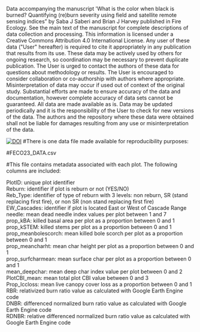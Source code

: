 Data accompanying the manuscript 'What is the color when black is burned? Quantifying (re)burn severity using field and satellite remote sensing indices” by Saba J Saberi and Brian J Harvey published in Fire Ecology. See the main text of the manuscript for complete descriptions of data collection and processing.
This information is licensed under a Creative Commons Attribution 4.0 International License. Any user of these data ("User" hereafter) is required to cite it appropriately in any publication that results from its use. These data may be actively used by others for ongoing research, so coordination may be necessary to prevent duplicate publication. The User is urged to contact the authors of these data for questions about methodology or results. The User is encouraged to consider collaboration or co-authorship with authors where appropriate. Misinterpretation of data may occur if used out of context of the original study. Substantial efforts are made to ensure accuracy of the data and documentation, however complete accuracy of data sets cannot be guaranteed. All data are made available as is. Data may be updated periodically and it is the responsibility of the User to check for new versions of the data. The authors and the repository where these data were obtained shall not be liable for damages resulting from any use or misinterpretation of the data.

[![DOI](https://zenodo.org/badge/DOI/10.5281/zenodo.10482921.svg)](https://doi.org/10.5281/zenodo.10482921)
#There is one data file made available for reproducibility purposes:

#FECO23_DATA.csv

#This file contains metadata associated with each plot. The following columns are included:

PlotID: unique plot identifier  
Reburn: identifier if plot is reburn or not (YES/NO)  
Reb_Type: identifier of type of reburn with 3 levels: non reburn, SR (stand replacing first fire), or non SR (non stand replacing first fire)  
EW_Cascades: identifier if plot is located East or West of Cascade Range  
needle: mean dead needle index values per plot between 1 and 7  
prop_kBA: killed basal area per plot as a proportion between 0 and 1  
prop_kSTEM: killed stems per plot as a proportion between 0 and 1  
prop_meanbolescorch: mean killed bole scorch per plot as a proportion between 0 and 1  
prop_meancharht: mean char height per plot as a proportion between 0 and 1  
prop_surfcharmean: mean surface char per plot as a proportion between 0 and 1  
mean_deepchar: mean deep char index value per plot between 0 and 2  
PlotCBI_mean: mean total plot CBI value between 0 and 3  
Prop_lccloss: mean live canopy cover loss as a proportion between 0 and 1  
RBR: relativized burn ratio value as calculated with Google Earth Engine code   
DNBR: differenced normalized burn ratio value as calculated with Google Earth Engine code  
RDNBR: relative differenced normalized burn ratio value as calculated with Google Earth Engine code  



